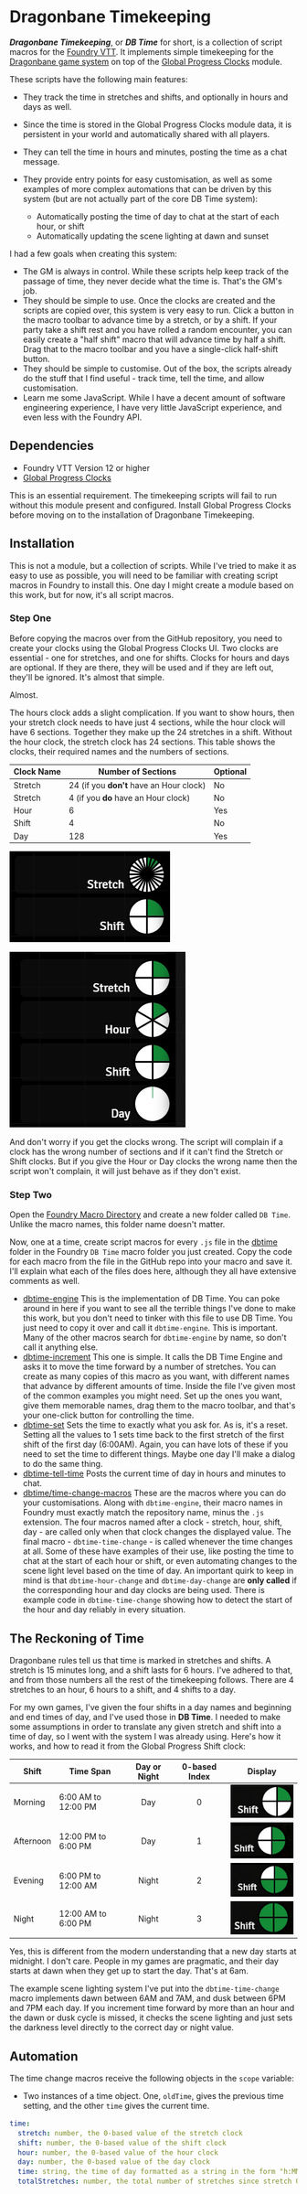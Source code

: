 # Dragonbane Timekeeping

***Dragonbane Timekeeping***, or ***DB Time*** for short, is a collection of script macros for the [Foundry VTT](https://foundryvtt.com/). It implements simple timekeeping for the [Dragonbane game system](https://foundryvtt.com/packages/dragonbane) on top of the [Global Progress Clocks](https://foundryvtt.com/packages/global-progress-clocks) module.

These scripts have the following main features:

- They track the time in stretches and shifts, and optionally in hours and days as well.
- Since the time is stored in the Global Progress Clocks module data, it is persistent in your world and automatically shared with all players.
- They can tell the time in hours and minutes, posting the time as a chat message.
- They provide entry points for easy customisation, as well as some examples of more complex automations that can be driven by this system (but are not actually part of the core DB Time system):

  - Automatically posting the time of day to chat at the start of each hour, or shift
  - Automatically updating the scene lighting at dawn and sunset

I had a few goals when creating this system:

- The GM is always in control. While these scripts help keep track of the passage of time, they never decide what the time is. That's the GM's job.
- They should be simple to use. Once the clocks are created and the scripts are copied over, this system is very easy to run. Click a button in the macro toolbar to advance time by a stretch, or by a shift. If your party take a shift rest and you have rolled a random encounter, you can easily create a "half shift" macro that will advance time by half a shift. Drag that to the macro toolbar and you have a single-click half-shift button.
- They should be simple to customise. Out of the box, the scripts already do the stuff that I find useful - track time, tell the time, and allow customisation.
- Learn me some JavaScript. While I have a decent amount of software engineering experience, I have very little JavaScript experience, and even less with the Foundry API.

## Dependencies

- Foundry VTT Version 12 or higher
- [Global Progress Clocks](https://foundryvtt.com/packages/global-progress-clocks)

This is an essential requirement. The timekeeping scripts will fail to run without this module present and configured. Install Global Progress Clocks before moving on to the installation of Dragonbane Timekeeping.

## Installation

This is not a module, but a collection of scripts. While I've tried to make it as easy to use as possible, you will need to be familiar with creating script macros in Foundry to install this. One day I might create a module based on this work, but for now, it's all script macros.

### Step One

Before copying the macros over from the GitHub repository, you need to create your clocks using the Global Progress Clocks UI. Two clocks are essential - one for stretches, and one for shifts. Clocks for hours and days are optional. If they are there, they will be used and if they are left out, they'll be ignored. It's almost that simple.

Almost.

The hours clock adds a slight complication. If you want to show hours, then your stretch clock needs to have just 4 sections, while the hour clock will have 6 sections. Together they make up the 24 stretches in a shift. Without the hour clock, the stretch clock has 24 sections. This table shows the clocks, their required names and the numbers of sections.

| Clock Name | Number of Sections | Optional |
|---|---|---|
| Stretch | 24 (if you **don't** have an Hour clock)| No |
| Stretch | 4 (if you **do** have an Hour clock)| No |
| Hour | 6 | Yes |
| Shift | 4 | No |
| Day | 128 | Yes |

![Image of the Essential Clocks](./images/essential-clocks.jpg)

![Image of the Optional Clocks](./images/optional-clocks.jpg)

And don't worry if you get the clocks wrong. The script will complain if a clock has the wrong number of sections and if it can't find the Stretch or Shift clocks. But if you give the Hour or Day clocks the wrong name then the script won't complain, it will just behave as if they don't exist.

### Step Two

Open the [Foundry Macro Directory](https://foundryvtt.com/article/macros/) and create a new folder called `DB Time`. Unlike the macro names, this folder name doesn't matter.

Now, one at a time, create script macros for every `.js` file in the [dbtime](./) folder in the Foundry `DB Time` macro folder you just created. Copy the code for each macro from the file in the GitHub repo into your macro and save it. I'll explain what each of the files does here, although they all have extensive comments as well.

- [dbtime-engine](./dbtime-engine.js)
This is the implementation of DB Time. You can poke around in here if you want to see all the terrible things I've done to make this work, but you don't need to tinker with this file to use DB Time. You just need to copy it over and call it `dbtime-engine`. This is important. Many of the other macros search for `dbtime-engine` by name, so don't call it anything else.
- [dbtime-increment](./dbtime-increment.js) This one is simple. It calls the DB Time Engine and asks it to move the time forward by a number of stretches. You can create as many copies of this macro as you want, with different names that advance by different amounts of time. Inside the file I've given most of the common examples you might need. Set up the ones you want, give them memorable names, drag them to the macro toolbar, and that's your one-click button for controlling the time.
- [dbtime-set](./dbtime-set.js) Sets the time to exactly what you ask for. As is, it's a reset. Setting all the values to 1 sets time back to the first stretch of the first shift of the first day (6:00AM). Again, you can have lots of these if you need to set the time to different things. Maybe one day I'll make a dialog to do the same thing.
- [dbtime-tell-time](./dbtime-tell-time.js) Posts the current time of day in hours and minutes to chat.
- [dbtime/time-change-macros](./time-change-macros/) These are the macros where you can do your customisations. Along with `dbtime-engine`, their macro names in Foundry must exactly match the repository name, minus the `.js` extension. The four macros named after a clock - stretch, hour, shift, day - are called only when that clock changes the displayed value. The final macro - `dbtime-time-change` - is called whenever the time changes at all. Some of these have examples of their use, like posting the time to chat at the start of each hour or shift, or even automating changes to the scene light level based on the time of day. An important quirk to keep in mind is that `dbtime-hour-change` and `dbtime-day-change` are **only called** if the corresponding hour and day clocks are being used. There is example code in `dbtime-time-change` showing how to detect the start of the hour and day reliably in every situation.

## The Reckoning of Time

Dragonbane rules tell us that time is marked in stretches and shifts. A stretch is 15 minutes long, and a shift lasts for 6 hours. I've adhered to that, and from those numbers all the rest of the timekeeping follows. There are 4 stretches to an hour, 6 hours to a shift, and 4 shifts to a day.

For my own games, I've given the four shifts in a day names and beginning and end times of day, and I've used those in **DB Time**. I needed to make some assumptions in order to translate any given stretch and shift into a time of day, so I went with the system I was already using. Here's how it works, and how to read it from the Global Progress Shift clock:

| Shift     | Time Span           | Day or Night | 0-based Index | Display |
| -----     | ---------           | :----------: |:-----------: | :-----: |
| Morning   | 6:00 AM to 12:00 PM | Day | 0 | ![Image of morning shift clock](./images/morning.jpg)|
| Afternoon | 12:00 PM to 6:00 PM | Day | 1 | ![Image of afternoon shift clock](./images/afternoon.jpg)|
| Evening   | 6:00 PM to 12:00 AM | Night | 2 | ![Image of evening shift clock](./images/evening.jpg)|
| Night     | 12:00 AM to 6:00 PM | Night | 3 | ![Image of night shift clock](./images/night.jpg)|

Yes, this is different from the modern understanding that a new day starts at midnight. I don't care. People in my games are pragmatic, and their day starts at dawn when they get up to start the day. That's at 6am.

The example scene lighting system I've put into the `dbtime-time-change` macro implements dawn between 6AM and 7AM, and dusk between 6PM and 7PM each day. If you increment time forward by more than an hour and the dawn or dusk cycle is missed, it checks the scene lighting and just sets the darkness level directly to the correct day or night value.

## Automation

The time change macros receive the following objects in the `scope` variable:

- Two instances of a time object. One, `oldTime`, gives the previous time setting, and the other `time` gives the current time.

```yaml
time:
  stretch: number, the 0-based value of the stretch clock
  shift: number, the 0-based value of the shift clock
  hour: number, the 0-based value of the hour clock
  day: number, the 0-based value of the day clock
  time: string, the time of day formatted as a string in the form "h:MM AM/PM"
  totalStretches: number, the total number of stretches since stretch 0, shift 0, day 0
```
